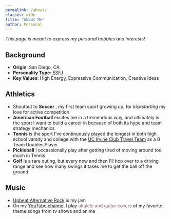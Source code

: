 ```yaml
---
permalink: /about/
classes: wide
title: "About Me"
author: Personal
---
```


*This page is meant to express my personal hobbies and interests!*

## <i class="fas fa-home" style="color: #1e5cc8;"></i> Background 
- **Origin**:			   <i class="fas fa-sun" style="color: #EEE22C;"></i> San Diego, CA
- **Personality Type**:     [ESFJ](https://www.16personalities.com/esfj-personality)  
- **Key Values**:		    High Energy, Expressive Communication, Creative Ideas

## <i class="fas fa-dumbbell" style="color: #57595b;"></i> Athletics 
- Shoutout to **Soccer** <i class="fas fa-futbol" style="color: #1f512b;"></i>, my first team sport growing up, for *kickstarting* my love for active competition
- **American Football** <i class="fas fa-football-ball" style="color: #511f1f;"></i> excites me in a tremendous way, and ultimately is the sport I want to build a career in because of both its hype and team strategy mechanics
- **Tennis** <i class="fas fa-baseball-ball" style="color: #dff24a;"></i> is the sport I've continuously played the longest in both high school varsity and college with the [UC Irvine Club Travel Team](https://www.facebook.com/TennisClubatUCI/) as a B Team Doubles Player
- **Pickleball** <i class="fas fa-table-tennis" style="color: #0fcc84;"></i> I occassionally play after getting tired of moving around too much in Tennis
- **Golf** <i class="fas fa-golf-ball" style="color: #c0c0c9;"></i> is a rare outing, but every now and then I'll hop over to a driving range and see how many swings it takes me to get the ball off the ground

## <i class="fas fa-music" style="color: #6d4d9d;"></i> Music 
- [Upbeat Alternative Rock](https://open.spotify.com/playlist/0fXEEXQLRVRKN68i7iCmtI?si=1bd4cab161064d33) is my jam <i class="fas fa-headphones-alt" style="color: #f57d3d;"></i>
- On my [YouTube channel](/music) I play <span style="color:#886363"> ukulele and guitar covers </span> of my favorite theme songs from tv shows and anime